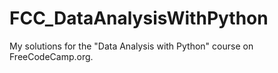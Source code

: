 # FCC_DataAnalysisWithPython
My solutions for the "Data Analysis with Python" course on FreeCodeCamp.org.
